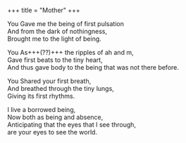 +++
title = "Mother"
+++

You Gave me the being of first pulsation  
And from the dark of nothingness,  
Brought me to the light of being.

You As+++(??)+++ the ripples of ah and m,  
Gave first beats to the tiny heart,  
And thus gave body to the being that was not there before.  

You Shared your first breath,  
And breathed through the tiny lungs,  
Giving its first rhythms.

I live a borrowed being,  
Now both as being and absence,  
Anticipating that the eyes that I see through,  
are your eyes to see the world.
